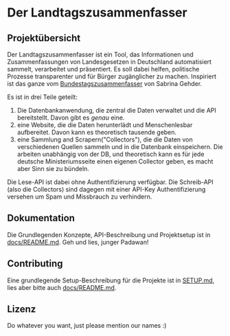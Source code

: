 # Der Landtagszusammenfasser

## Projektübersicht

Der Landtagszusammenfasser ist ein Tool, das Informationen und Zusammenfassungen von Landesgesetzen in Deutschland automatisiert sammelt, 
verarbeitet und präsentiert. Es soll dabei helfen, politische Prozesse transparenter und für Bürger zugänglicher zu machen.
Inspiriert ist das ganze vom [Bundestagszusammenfasser](https://bundestagszusammenfasser.de) von Sabrina Gehder.

Es ist in drei Teile geteilt: 
1. Die Datenbankanwendung, die zentral die Daten verwaltet und die API bereitstellt. Davon gibt es _genau_ eine.
2. eine Website, die die Daten herunterlädt und Menschenlesbar aufbereitet. Davon kann es theoretisch tausende geben.
3. eine Sammlung and Scrapern("Collectors"), die die Daten von verschiedenen Quellen sammeln und in die Datenbank einspeichern. Die arbeiten unabhängig von der DB, und theoretisch kann es für jede deutsche Ministeriumsseite einen eigenen Collector geben, es macht aber Sinn sie zu bündeln.

Die Lese-API ist dabei ohne Authentifizierung verfügbar. Die Schreib-API (also die Collectors) sind dagegen mit einer API-Key Authentifizierung versehen um Spam und Missbrauch zu verhindern.

## Dokumentation
Die Grundlegenden Konzepte, API-Beschreibung und Projektsetup ist in [docs/README.md](docs/README.md). Geh und lies, junger Padawan!

## Contributing
Eine grundlegende Setup-Beschreibung für die Projekte ist in [SETUP.md](SETUP.md), lies aber bitte auch [docs/README.md](docs/README.md).

## Lizenz

Do whatever you want, just please mention our names :)